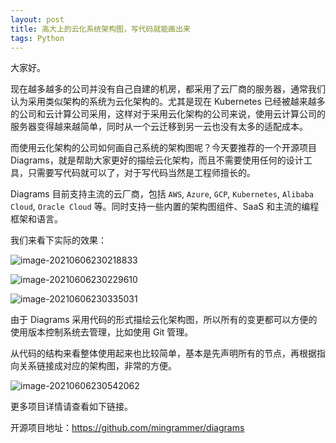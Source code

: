 ```yaml
---
layout: post
title: 高大上的云化系统架构图，写代码就能画出来
tags: Python
---
```


大家好。

现在越多越多的公司并没有自己自建的机房，都采用了云厂商的服务器，通常我们认为采用类似架构的系统为云化架构的。尤其是现在 Kubernetes 已经被越来越多的公司和云计算公司采用，这样对于采用云化架构的公司来说，使用云计算公司的服务器变得越来越简单，同时从一个云迁移到另一云也没有太多的适配成本。

而使用云化架构的公司如何画自己系统的架构图呢？今天要推荐的一个开源项目 Diagrams，就是帮助大家更好的描绘云化架构，而且不需要使用任何的设计工具，只需要写代码就可以了，对于写代码当然是工程师擅长的。

Diagrams 目前支持主流的云厂商，包括 `AWS`, `Azure`, `GCP`, `Kubernetes`, `Alibaba Cloud`, `Oracle Cloud` 等。同时支持一些内置的架构图组件、SaaS 和主流的编程框架和语言。

我们来看下实际的效果：

![image-20210606230218833](https://7465-test-3c9b5e-books-1301492295.tcb.qcloud.la/images/compress_image-20210606230218833.png)

![image-20210606230229610](https://7465-test-3c9b5e-books-1301492295.tcb.qcloud.la/images/compress_image-20210606230229610.png)

![image-20210606230335031](https://7465-test-3c9b5e-books-1301492295.tcb.qcloud.la/images/compress_image-20210606230335031.png)

由于 Diagrams 采用代码的形式描绘云化架构图，所以所有的变更都可以方便的使用版本控制系统去管理，比如使用 Git 管理。

从代码的结构来看整体使用起来也比较简单，基本是先声明所有的节点，再根据指向关系链接成对应的架构图，非常的方便。

![image-20210606230542062](https://7465-test-3c9b5e-books-1301492295.tcb.qcloud.la/images/compress_image-20210606230542062.png)

更多项目详情请查看如下链接。

开源项目地址：https://github.com/mingrammer/diagrams
